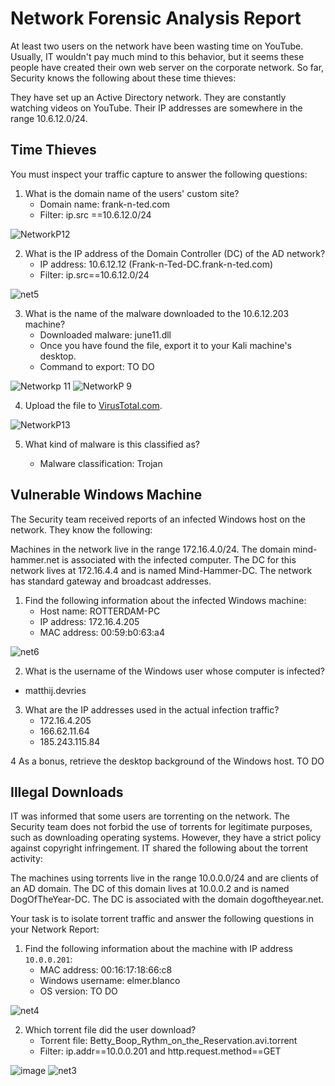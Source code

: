 # Network Forensic Analysis Report

At least two users on the network have been wasting time on YouTube. Usually, IT wouldn't pay much mind to this behavior, but it seems these people have created their own web server on the corporate network. So far, Security knows the following about these time thieves:

They have set up an Active Directory network.
They are constantly watching videos on YouTube.
Their IP addresses are somewhere in the range 10.6.12.0/24.

## Time Thieves 
You must inspect your traffic capture to answer the following questions:

1) What is the domain name of the users' custom site?
   - Domain name: frank-n-ted.com
   - Filter: ip.src ==10.6.12.0/24
 
![NetworkP12](https://user-images.githubusercontent.com/91024338/143691987-8ea4179c-a7a6-46ac-8b18-0bd0a34292ef.JPG)


2) What is the IP address of the Domain Controller (DC) of the AD network?
   - IP address: 10.6.12.12 (Frank-n-Ted-DC.frank-n-ted.com)
   - Filter: ip.src==10.6.12.0/24

![net5](https://user-images.githubusercontent.com/91024338/143707990-df6fbd9a-2fdc-4b22-b5dd-5514930ed307.JPG)


3) What is the name of the malware downloaded to the 10.6.12.203 machine?
   - Downloaded malware: june11.dll
   - Once you have found the file, export it to your Kali machine's desktop.
   - Command to export: TO DO
 
![Networkp 11](https://user-images.githubusercontent.com/91024338/143693443-960e3c29-5f64-4aca-8942-31d1d140accf.JPG)
![NetworkP 9](https://user-images.githubusercontent.com/91024338/143693672-0ff9e083-1b86-4878-bd5e-612a3fd6e24b.JPG)

       
4) Upload the file to [VirusTotal.com](https://www.virustotal.com/gui/). 

![NetworkP13](https://user-images.githubusercontent.com/91024338/143693955-e37bbc2e-a6f1-42a7-a56a-be48dd77aae8.JPG)

5) What kind of malware is this classified as?
   
   - Malware classification: Trojan



## Vulnerable Windows Machine
The Security team received reports of an infected Windows host on the network. They know the following:

Machines in the network live in the range 172.16.4.0/24.
The domain mind-hammer.net is associated with the infected computer.
The DC for this network lives at 172.16.4.4 and is named Mind-Hammer-DC.
The network has standard gateway and broadcast addresses.


1) Find the following information about the infected Windows machine:
    - Host name: ROTTERDAM-PC
    - IP address: 172.16.4.205
    - MAC address: 00:59:b0:63:a4

![net6](https://user-images.githubusercontent.com/91024338/143713406-d38d3088-6542-4337-89e4-0e75996b400d.JPG)

    
2) What is the username of the Windows user whose computer is infected?
  - matthij.devries
  
3) What are the IP addresses used in the actual infection traffic?  
   - 172.16.4.205
   - 166.62.11.64
   - 185.243.115.84
   
4 As a bonus, retrieve the desktop background of the Windows host.     TO DO


## Illegal Downloads
IT was informed that some users are torrenting on the network. The Security team does not forbid the use of torrents for legitimate purposes, such as downloading operating systems. However, they have a strict policy against copyright infringement.
IT shared the following about the torrent activity:

The machines using torrents live in the range 10.0.0.0/24 and are clients of an AD domain.
The DC of this domain lives at 10.0.0.2 and is named DogOfTheYear-DC.
The DC is associated with the domain dogoftheyear.net.

Your task is to isolate torrent traffic and answer the following questions in your Network Report:




1) Find the following information about the machine with IP address `10.0.0.201`:
    - MAC address: 00:16:17:18:66:c8
    - Windows username: elmer.blanco
    - OS version: TO DO
    
![net4](https://user-images.githubusercontent.com/91024338/143702020-d8c6726c-cdbd-4b4e-a65c-58d696f53558.JPG)

2) Which torrent file did the user download?
   - Torrent file: Betty_Boop_Rythm_on_the_Reservation.avi.torrent
   - Filter: ip.addr==10.0.0.201 and http.request.method==GET
   
![image](https://user-images.githubusercontent.com/91024338/143699192-758362a3-a846-417c-85eb-8ac603ca5cda.png)
![net3](https://user-images.githubusercontent.com/91024338/143699706-b4cb6b2b-0971-40ec-958e-ff5921bf6b64.JPG)

 
